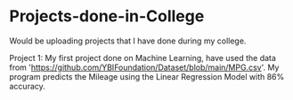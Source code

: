 # Projects-done-in-College
Would be uploading projects that I have done during my college.

Project 1:
My first project done on Machine Learning, have used the data from 'https://github.com/YBIFoundation/Dataset/blob/main/MPG.csv'. My program predicts the Mileage using the Linear Regression Model with 86% accuracy.


